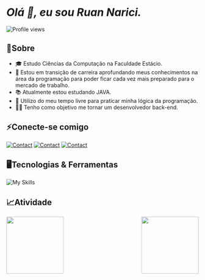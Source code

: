 # *Olá 👋, eu sou Ruan Narici.*
<div align="left">
<img src="https://komarev.com/ghpvc/?username=ruan-narici&color=green" alt="Profile views"/>

##  📃**Sobre**

* 🎓 Estudo Ciências da Computação na Faculdade Estácio.
* 💼 Estou em transição de carreira aprofundando meus conhecimentos na área da programação para poder ficar cada vez mais preparado para o mercado de trabalho.
* 📚 Atualmente estou estudando JAVA.
* 🎯 Utilizo do meu tempo livre para praticar minha lógica da programação.
* 👨‍💻 Tenho como objetivo me tornar um desenvolvedor back-end.

##  ⚡**Conecte-se comigo** 

[![Contact](https://skillicons.dev/icons?i=linkedin)](https://www.linkedin.com/in/ruan-narici/)
[![Contact](https://skillicons.dev/icons?i=instagram)](https://www.instagram.com/ruan.narici/)
[![Contact](https://skillicons.dev/icons?i=discord)](https://discord.com/channels/@me/1055241203001597993)


##  🖥️**Tecnologias & Ferramentas**

![My Skills](https://skillicons.dev/icons?i=html,css,js,java,mysql,ps,figma,linux,git,github,vscode)
  

  
##  📈**Atividade**

<!--GRÁFICO_LINGUAGEM---><img align="left" height="150em" src="https://github-readme-stats.vercel.app/api/top-langs/?username=ruan-narici&layout=compact&hide_title=true&hide_border=true&border_radius=10&bg_color=242938&title_color=fff&text_color=fff&card_width=220"/>
<!--GRÁFICO_STATS---><img align="right" height="150em" src="https://github-readme-stats.vercel.app/api?username=ruan-narici&show_icons=true&hide_title=true&layout=compact&hide_border=true&border_radius=10&bg_color=242938&title_color=fff&text_color=fff&icon_color=f70&ring_color=f70&card_width=320">

</div>

<!---
ruan-narici/ruan-narici is a ✨ special ✨ repository because its `README.md` (this file) appears on your GitHub profile.
You can click the Preview link to take a look at your changes.
--->
